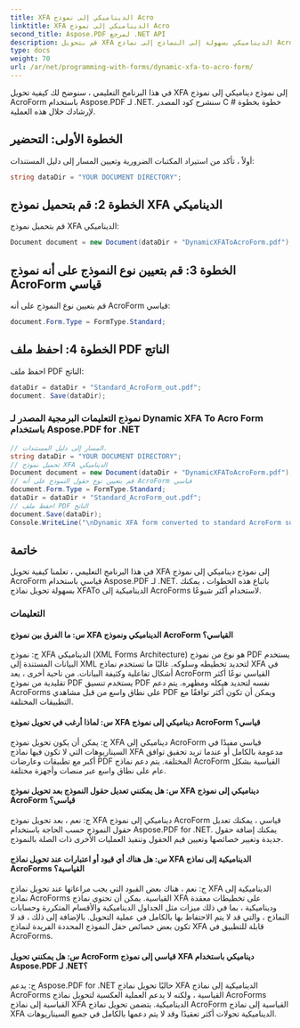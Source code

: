 ```yaml
---
title: XFA الديناميكي إلى نموذج Acro
linktitle: XFA الديناميكي إلى نموذج Acro
second_title: Aspose.PDF لمرجع .NET API
description: قم بتحويل XFA الديناميكي بسهولة إلى النماذج إلى نماذج AcroForm القياسية باستخدام Aspose.PDF لـ .NET.
type: docs
weight: 70
url: /ar/net/programming-with-forms/dynamic-xfa-to-acro-form/
---
```

في هذا البرنامج التعليمي ، سنوضح لك كيفية تحويل XFA إلى نموذج ديناميكي إلى نموذج AcroForm باستخدام Aspose.PDF لـ .NET. سنشرح كود المصدر C # خطوة بخطوة لإرشادك خلال هذه العملية.

## الخطوة الأولى: التحضير

أولاً ، تأكد من استيراد المكتبات الضرورية وتعيين المسار إلى دليل المستندات:

```csharp
string dataDir = "YOUR DOCUMENT DIRECTORY";
```

## الخطوة 2: قم بتحميل نموذج XFA الديناميكي

قم بتحميل نموذج XFA الديناميكي:

```csharp
Document document = new Document(dataDir + "DynamicXFAToAcroForm.pdf");
```

## الخطوة 3: قم بتعيين نوع النموذج على أنه نموذج AcroForm قياسي

قم بتعيين نوع النموذج على أنه AcroForm قياسي:

```csharp
document.Form.Type = FormType.Standard;
```

## الخطوة 4: احفظ ملف PDF الناتج

احفظ ملف PDF الناتج:

```csharp
dataDir = dataDir + "Standard_AcroForm_out.pdf";
document. Save(dataDir);
```

### نموذج التعليمات البرمجية المصدر لـ Dynamic XFA To Acro Form باستخدام Aspose.PDF for .NET 
```csharp
// المسار إلى دليل المستندات.
string dataDir = "YOUR DOCUMENT DIRECTORY";
// تحميل نموذج XFA الديناميكي
Document document = new Document(dataDir + "DynamicXFAToAcroForm.pdf");
// قم بتعيين نوع حقول النموذج على أنه AcroForm قياسي
document.Form.Type = FormType.Standard;
dataDir = dataDir + "Standard_AcroForm_out.pdf";
// احفظ ملف PDF الناتج
document.Save(dataDir);
Console.WriteLine("\nDynamic XFA form converted to standard AcroForm successfully.\nFile saved at " + dataDir);
```

## خاتمة

في هذا البرنامج التعليمي ، تعلمنا كيفية تحويل XFA إلى نموذج ديناميكي إلى نموذج AcroForm قياسي باستخدام Aspose.PDF لـ .NET. باتباع هذه الخطوات ، يمكنك بسهولة تحويل نماذج XFATo الديناميكية إلى AcroForms لاستخدام أكثر شيوعًا.

### التعليمات

#### س: ما الفرق بين نموذج XFA الديناميكي ونموذج AcroForm القياسي؟

ج: نموذج XFA الديناميكي (XML Forms Architecture) هو نوع من نموذج PDF يستخدم البيانات المستندة إلى XML لتحديد تخطيطه وسلوكه. غالبًا ما تستخدم نماذج XFA في أشكال تفاعلية وكثيفة البيانات. من ناحية أخرى ، يعد AcroForm القياسي نوعًا أكثر تقليدية من نموذج PDF يستخدم تنسيق PDF نفسه لتحديد هيكله ومظهره. يتم دعم AcroForms على نطاق واسع من قبل مشاهدي PDF ويمكن أن تكون أكثر توافقًا مع التطبيقات المختلفة.

#### س: لماذا أرغب في تحويل نموذج XFA ديناميكي إلى نموذج AcroForm قياسي؟

ج: يمكن أن يكون تحويل نموذج XFA ديناميكي إلى AcroForm قياسي مفيدًا في السيناريوهات التي لا تكون فيها نماذج XFA مدعومة بالكامل أو عندما تريد تحقيق توافق أكبر مع تطبيقات وعارضات PDF المختلفة. يتم دعم نماذج AcroForm القياسية بشكل عام على نطاق واسع عبر منصات وأجهزة مختلفة.

#### س: هل يمكنني تعديل حقول النموذج بعد تحويل نموذج XFA ديناميكي إلى نموذج AcroForm قياسي؟

ج: نعم ، بعد تحويل نموذج XFA ديناميكي إلى نموذج AcroForm قياسي ، يمكنك تعديل حقول النموذج حسب الحاجة باستخدام Aspose.PDF for .NET. يمكنك إضافة حقول جديدة وتغيير خصائصها وتعيين قيم الحقول وتنفيذ العمليات الأخرى ذات الصلة بالنموذج.

#### س: هل هناك أي قيود أو اعتبارات عند تحويل نماذج XFA الديناميكية إلى نماذج AcroForms القياسية؟

ج: نعم ، هناك بعض القيود التي يجب مراعاتها عند تحويل نماذج XFA الديناميكية إلى نماذج AcroForms القياسية. يمكن أن تحتوي نماذج XFA على تخطيطات معقدة وديناميكية ، بما في ذلك ميزات مثل الجداول الديناميكية والأقسام المتكررة وحسابات النماذج ، والتي قد لا يتم الاحتفاظ بها بالكامل في عملية التحويل. بالإضافة إلى ذلك ، قد لا تكون بعض خصائص حقل النموذج المحددة الفريدة لنماذج XFA قابلة للتطبيق في AcroForms.

#### س: هل يمكنني تحويل AcroForm قياسي إلى نموذج XFA ديناميكي باستخدام Aspose.PDF لـ .NET؟

ج: يدعم Aspose.PDF for .NET حاليًا تحويل نماذج XFA الديناميكية إلى نماذج AcroForms القياسية ، ولكنه لا يدعم العملية العكسية لتحويل نماذج AcroForms القياسية إلى نماذج XFA الديناميكية. يتضمن تحويل نماذج AcroForm القياسية إلى نماذج XFA الديناميكية تحولات أكثر تعقيدًا وقد لا يتم دعمها بالكامل في جميع السيناريوهات.